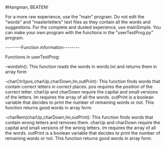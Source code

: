 #Hangman, BEATEN!

For a more raw experience, use the "main" program. Do not edit the "words" and "masterletters" text files as they contain all the words and suggestions. For the complete and dusted experience, use mainSimple. You can make your own program with the functions in the "userTestProg.py" program.


--------Function information--------

Functions in userTestProg:

-wordsIn(): This function reads the words in words.txt and returns them in array form

-charCtrl(pos,charUp,charDown,lm,outPrint): This function finds words that contain correct letters in correct places. pos requires the position of the correct letter. charUp and charDown require the capital and small versions of the letters. lm requires the array of all the words. outPrint is a boolean variable that decides to print the number of remaining words or not. This function returns good words in array form.

-charRem(charUp,charDown,lm,outPrint): This function finds words that contain wrong letters and removes them. charUp and charDown require the capital and small versions of the wrong letters. lm requires the array of all the words. outPrint is a boolean variable that decides to print the number of remaining words or not. This function returns good words in array form.
